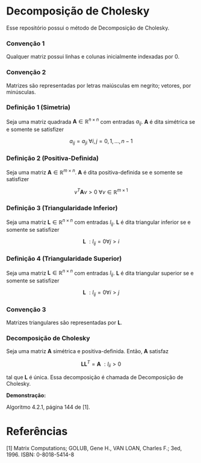 # Decomposição de Cholesky

Esse repositório possui o método de Decomposição de Cholesky.


### Convenção 1

Qualquer matriz possui linhas e colunas inicialmente indexadas por 0.


### Convenção 2

Matrizes são representadas por letras maiúsculas em negrito; vetores, por minúsculas.


### Definição 1 (Simetria)

Seja uma matriz quadrada $\mathbf{A} \in \mathbb{R}^{n \times n}$ com entradas $a_{i j}$. $\mathbf{A}$ é dita simétrica se e somente se satisfizer

$$
\begin{equation}
    a_{i j} = a_{j i} \textrm{    } \forall i, j = 0, 1, \ldots, n-1
\end{equation}
$$


### Definição 2 (Positiva-Definida)

Seja uma matriz $\mathbf{A} \in \mathbb{R}^{m \times n}$. $\mathbf{A}$ é dita positiva-definida se e somente se satisfizer


$$
\begin{equation}
    v^{T} \mathbf{A} v > 0 \textrm{    } \forall v \in \mathbb{R}^{m \times 1}
\end{equation}
$$


### Definição 3 (Triangularidade Inferior)

Seja uma matriz $\mathbf{L} \in \mathbb{R}^{n \times n}$ com entradas $l_{i j}$. $\mathbf{L}$ é dita triangular inferior se e somente se satisfizer


$$
\begin{equation}
    \textbf{L} \textrm{     }: l_{i j} = 0 \forall j > i 
\end{equation}
$$


### Definição 4 (Triangularidade Superior)

Seja uma matriz $\mathbf{L} \in \mathbb{R}^{n \times n}$ com entradas $l_{i j}$. $\mathbf{L}$ é dita triangular superior se e somente se satisfizer


$$
\begin{equation}
    \textbf{L} \textrm{     }: l_{i j} = 0 \forall i > j 
\end{equation}
$$


### Convenção 3

Matrizes triangulares são representadas por $\mathbf{L}$.


### Decomposição de Cholesky


Seja uma matriz $\mathbf{A}$ simétrica e positiva-definida. Então, $\mathbf{A}$ satisfaz

$$
\begin{equation}
    \mathbf{L} \mathbf{L}^{T} = \mathbf{A} \textrm{    }: l_{i i} > 0
\end{equation}
$$

tal que $\mathbf{L}$ é única. Essa decomposição é chamada de Decomposição de Cholesky.

**Demonstração:**


Algoritmo 4.2.1, página 144 de [1].


# Referências

[1] Matrix Computations; GOLUB, Gene H., VAN LOAN, Charles F.; 3ed, 1996. ISBN: 0-8018-5414-8